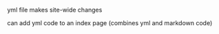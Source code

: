 yml file makes site-wide changes

can add yml code to an index page (combines yml and markdown code)

